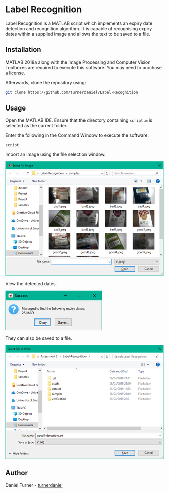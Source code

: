 # Label Recognition

Label Recognition is a MATLAB script which implements an expiry date detection and recognition algorithm. It is capable of recognising expiry dates within a supplied image and allows the text to be saved to a file. 

## Installation

MATLAB 2018a along with the Image Processing and Computer Vision Toolboxes are required to execute this software. You may need to purchase a [license](https://uk.mathworks.com/pricing-licensing.html).

Afterwards, clone the repository using:

```bash
git clone https://github.com/turnerdaniel/Label-Recognition
```

## Usage

Open the MATLAB IDE. Ensure that the directory containing ```script.m``` is selected as the current folder. 

Enter the following in the Command Window to execute the software:

```
script
```
Import an image using the file selection window.

![Image Selection Window](assets/load.png "Image Selection Window")

View the detected dates. 

![Date Detections](assets/detections.png "Date Detections")

They can also be saved to a file.

![Save Detections](assets/save.png "Save Detections")

## Author

Daniel Turner - [turnerdaniel](https://github.com/turnerdaniel/)
